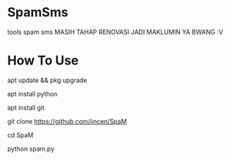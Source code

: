 # SpamSms
tools spam sms 
MASIH TAHAP RENOVASI JADI MAKLUMIN YA BWANG :V

# How To Use

apt update && pkg upgrade

apt install python

apt install git

git clone https://github.com/iincen/SpaM

cd SpaM

python spam.py

